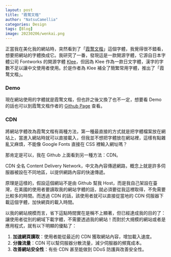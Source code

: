 ```yaml
---
layout: post
title: "霞鹜文楷"
author: "NatsuCamellia"
categories: Design
tags: [Blog]
image: 20230206/wenkai.png
---
```


正當我在美化我的網站時，突然看到了「[霞鹜文楷](https://github.com/lxgw/LxgwWenKai)」這個字體，我覺得很不錯看，想要把網站的字體換成它。我研究了一番，發現這是一款開源字體，它源自日本字體公司 Fontworks 的開源字體 [Klee](https://github.com/fontworks-fonts/Klee)，但因為 Klee 作為一款日文字體，漢字的字數不足以讓中文使用者使用。於是作者為 Klee 補全了簡繁常用字體，推出了「霞鹜文楷」。

### Demo

現在網站使用的字體就是霞鹜文楷，但也許之後又換了也不一定，想要看 Demo 的話也可以到霞鹜文楷作者的 [Github Page](https://lxgw.github.io) 查看。

### CDN

將網站字體改為霞鹜文楷有兩種方法，第一種最直接的方式就是把字體檔案放在網站上，當進入網站時就可以直接載入，但我並不想把字體放在網站裡，這樣有點雜亂又麻煩，不能像 Google Fonts 直接在 CSS 裡輸入網址嗎？

那肯定是可以，我在 Github 上面看到另一種方法：CDN。

CDN 全名 Content Delivery Network，中文為內容傳遞網路，概念上就是許多伺服器被設在不同地區，以提供網路內容的快速傳遞。

原理是這樣的，假設這個網站不是由 Github 幫我 Host，而是我自己架設在臺灣，在美國的使用者要讀取我的網站字體的話，就必須要從我這裡取得，不免需要比較多的時間。而透過 CDN 的話，該使用者就可以直接從當地的 CDN 伺服器下載這個字體，加快網頁的載入時間。

以我的網站規模而言，省下這點時間實在是稱不上顯著，但已經達成我的目的了：讓使用者從別的網域下載字體，不需要透過我的網站！而對於大規模的網站或者是應用程式，就有以下明顯的優點了：

1. **加速網頁讀取**：使用者能從最近的 CDN 獲取網站內容，增加載入速度。
2. **分擔流量**：CDN 可以幫伺服器分散流量，減少伺服器的頻寬成本。
3. **改善網站安全性**：有些 CDN 甚至能做到 DDoS 防護與改善安全性。